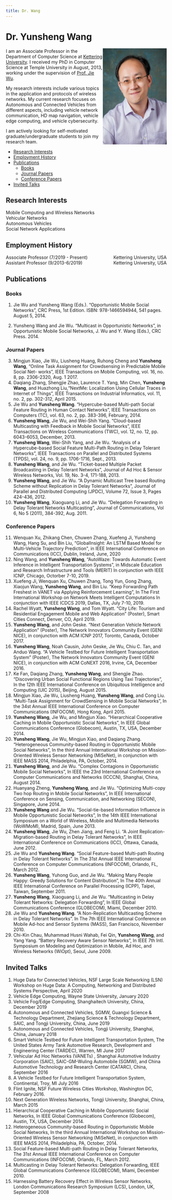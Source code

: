 ```yaml
---
title: Dr. Wang
---
```


# Dr. Yunsheng Wang

<img align="right" width="200" height="300" src="assets/Wang_Yunsheng.jpg">

I am an Associate Professor in the Department of Computer Science at [Kettering University](https://www.kettering.edu/). I received my PhD in Computer Science at Temple University in August, 2013, working under the supervision of [Prof. Jie Wu](https://cis.temple.edu/~wu/).

My research interests include various topics in the application and protocols of wireless networks. My current research focuses on Autonomous and Connected Vehicles from different aspects, including vehicle network communication, HD map navigation, vehicle edge computing, and vehicle cybersecurity.   

I am actively looking for self-motivated graduate/undergraduate students to join my research team.

 - [Research Interests](#Research-Interests)
 - [Employment History](#Employment-History)
 - [Publications](#Publications)
    - [Books](#Books)
    - [Journal Papers](#Journal-Papers)
    - [Conference Papers](#Conference-Papers)
 - [Invited Talks](#Invited-Talks)

## Research Interests
Mobile Computing and Wireless Networks <br>
Vehicular Networks <br>
Autonomous Vehicles <br>
Social Network Applications <br>

## Employment History
<p>
  <span style="float: left">Associate Professor (7/2019 - Present)</span>
  <span style="float: right">Kettering University, USA</span>
<br>
  <span style="float: left">Assistant Professor (9/2013-6/2019)</span>
  <span style="float: right">Kettering University, USA</span>
<br>
 
## Publications

### Books

1. Jie Wu and Yunsheng Wang (Eds.). “Opportunistic Mobile Social Networks”, CRC Press, 1st Edition. ISBN: 978-1466594944, 541 pages. August 5, 2014.

2. Yunsheng Wang and Jie Wu. “Multicast in Opportunistic Networks”, in Opportunistic Mobile Social Networks, J. Wu and Y. Wang (Eds.), CRC Press. 2014.

### Journal Papers

3. Mingjun Xiao, Jie Wu, Liusheng Huang, Ruhong Cheng and <b>Yunsheng Wang</b>, “Online Task Assignment for Crowdsensing in Predictable Mobile Social Net- works”, IEEE Transactions on Mobile Computing, vol. 16, no. 8, pp. 2306-2320, Aug. 1 2017.
4. Daqiang Zhang, Shengjie Zhao, Laurence T. Yang, Min Chen, <b>Yunsheng Wang</b>, and Huazhong Liu,“NextMe: Localization Using Cellular Traces in Internet of Things”, IEEE Transactions on Industrial Informatics, vol. 11, no. 2, pp. 302-312, April 2015.
5. Jie Wu and <b>Yunsheng Wang</b>. “Hypercube-based Multi-path Social Feature Routing in Human Contact Networks”, IEEE Transactions on Computers (TC), vol. 63, no. 2, pp. 383-396, February, 2014.
6. <b>Yunsheng Wang</b>, Jie Wu, and Wei-Shih Yang. “Cloud-based Multicasting with Feedback in Mobile Social Networks”, IEEE Transactions on Wireless Communications (TWC), vol. 12, no. 12, pp. 6043-6053, December, 2013.
7. <b>Yunsheng Wang</b>, Wei-Shih Yang, and Jie Wu. “Analysis of a Hypercube-based Social Feature Multi-Path Routing in Delay Tolerant Networks”, IEEE Transactions on Parallel and Distributed Systems (TPDS), vol. 24, no. 9, pp. 1706-1716, Sept., 2013.
8. <b>Yunsheng Wang</b>, and Jie Wu. “Ticket-based Multiple Packet Broadcasting in Delay Tolerant Networks”, Journal of Ad Hoc & Sensor Wireless Networks, Vol. 19, No. 3-4, 171-188, 2013.
9. <b>Yunsheng Wang</b>, and Jie Wu. “A Dynamic Multicast Tree based Routing Scheme without Replication in Delay Tolerant Networks”, Journal of Parallel and Distributed Computing (JPDC), Volume 72, Issue 3, Pages 424-436, 2012.
10. <b>Yunsheng Wang</b>, Xiaoguang Li, and Jie Wu. “Delegation Forwarding in Delay Tolerant Networks Multicasting”, Journal of Communications, Vol 6, No 5 (2011), 384-392, Aug. 2011.

### Conference Papers

11. Wenquan Xu, Zhikang Chen, Chuwen Zhang, Xuefeng Ji, </b>Yunsheng Wang</b>, Hang Su, and Bin Liu, “GlobalInsight: An LSTM Based Model for Multi-Vehicle Trajectory Prediction", in IEEE International Conference on Communications (ICC), Dublin, Ireland, June, 2020
12. Ning Wang, and <b>Yunsheng Wang</b>, “AutoWaze: Towards Automatic Event Inference in Intelligent Transportation Systems”, in Midscale Education and Research Infrastructure and Tools (MERIT) In conjunction with IEEE ICNP, Chicago, Octorber 7-10, 2019.
13. Xuefeng Ji, Wenquan Xu, Chuwen Zhang, Tong Yun, Gong Zhang, Xiaojun Wang, <b>Yunsheng Wang</b>, and Bin Liu. “Keep Forwarding Path Freshest in VANET via Applying Reinforcement Learning”, In The First International Workshop on Network Meets Intelligent Computations In conjunction with IEEE ICDCS 2019, Dallas, TX, July 7-10, 2019.
14. Rachel Wyatt, <b>Yunsheng Wang</b>, and Tom Wyatt. “City Life: Tourism and Residential Engagement Mobile and Web Application” (Poster), Smart Cities Connect, Denver, CO, April 2019.
15. <b>Yunsheng Wang</b>, and John Geske. “Next Generation Vehicle Network Application” (Poster), The Network Innovators Community Event (GENI NICE), in conjunction with ACM ICNP 2017, Toronto, Canada, October 2017.
16. <b>Yunsheng Wang</b>, Noah Causin, John Geske, Jie Wu, Chiu C. Tan, and Anduo Wang. “A Vehicle Testbed for Future Intelligent Transportation System” (Poster), The Network Innovators Community Event (GENI NICE), in conjunction with ACM CoNEXT 2016, Irvine, CA, December 2016.
17. Ke Fan, Daqiang Zhang, <b>Yunsheng Wang</b>, and Shengjie Zhao. “Discovering Urban Social Functional Regions Using Taxi Trajectories”, In the 12th IEEE International Conference on Ubiquitous Intelligence and Computing (UIC 2015), Beijing, August 2015.
18. Mingjun Xiao, Jie Wu, Liusheng Huang, <b>Yunsheng Wang</b>, and Cong Liu. “Multi-Task Assignment for CrowdSensing in Mobile Social Networks”, In the 34st Annual IEEE International Conference on Computer Communications (INFOCOM), Hong Kong, April 2015.
19. <b>Yunsheng Wang</b>, Jie Wu, and Mingjun Xiao. “Hierarchical Cooperative Caching in Mobile Opportunistic Social Networks”, In IEEE Global Communications Conference (Globecom), Austin, TX, USA, December 2014.
20. <b>Yunsheng Wang</b>, Jie Wu, Mingjun Xiao, and Daqiang Zhang. “Heterogeneous Community-based Routing in Opportunistic Mobile Social Networks”, In the third Annual International Workshop on Mission-Oriented Wireless Sensor Networking (MiSeNet), in conjunction with IEEE MASS 2014, Philadelphia, PA, October, 2014.
21. <b>Yunsheng Wang</b>, and Jie Wu. “Complex Contagions in Opportunistic Mobile Social Networks”, In IEEE the 23rd International Conference on Computer Communications and Networks (ICCCN), Shanghai, China, August 2014.
22. Huanyang Zheng, <b>Yunsheng Wang</b>, and Jie Wu. “Optimizing Multi-copy Two hop Routing in Mobile Social Networks”, In IEEE International Conference on Sensing, Communication, and Networking (SECON), Singapore, June 2014.
23. <b>Yunsheng Wang</b> and Jie Wu. “Social-tie-based Information Influence in Mobile Opportunistic Social Networks”, In the 14th IEEE International Symposium on a World of Wireless, Mobile and Multimedia Networks (WoWMoM), Madrid, Spain, June 2013.
24. <b>Yunsheng Wang</b>, Jie Wu, Zhen Jiang, and Feng Li. “A Joint Replication-Migration-based Routing in Delay Tolerant Networks”, In IEEE International Conference on Communications (ICC), Ottawa, Canada, June 2012.
25. Jie Wu and <b>Yunsheng Wang</b>. “Social Feature-based Multi-path Routing in Delay Tolerant Networks”. In The 31st Annual IEEE International Conference on Computer Communications (INFOCOM), Orlando, FL, March 2012.
26. <b>Yunsheng Wang</b>, Yuhong Guo, and Jie Wu. “Making Many People Happy: Greedy Solutions for Content Distribution”, In The 40th Annual IEEE International Conference on Parallel Processing (ICPP), Taipei, Taiwan, September 2011.
27. <b>Yunsheng Wang</b>, Xiaoguang Li, and Jie Wu. “Multicasting in Delay Tolerant Networks: Delegation Forwarding”, In IEEE Global Communications Conference (GLOBECOM), Miami, December 2010.
28. Jie Wu and <b>Yunsheng Wang</b>. “A Non-Replication Multicasting Scheme in Delay Tolerant Networks”. In The 7th IEEE International Conference on Mobile Ad-hoc and Sensor Systems (MASS), San Francisco, November 2010.
29. Chi-Kin Chau, Muhammad Husni Wahab, Fei Qin, <b>Yunsheng Wang</b>, and Yang Yang. “Battery Recovery Aware Sensor Networks”, In IEEE 7th Intl. Symposium on Modeling and Optimization in Mobile, Ad Hoc, and Wireless Networks (WiOpt), Seoul, June 2009.

## Invited Talks

1. Huge Data for Connected Vehicles, NSF Large Scale Networking (LSN) Workshop on Huge Data: A Computing, Networking and Distributed Systems Perspective, April 2020
2. Vehicle Edge Computing, Wayne State University, January 2020
3. Vehicle Fog/Edge Computing, Shanghaitech University, China, December 2019
4. Autonomous and Connected Vehicles, SGMW, Guangxi Science & Technology Department, Zhejiang Science & Technology Department, SAIC, and Tongji University, China, June 2019
5. Autonomous and Connected Vehicles, Tongji University, Shanghai, China, January 2018
6. Smart Vehicle Testbed for Future Intelligent Transportation System, The United States Army Tank Automotive Research, Development and Engineering Center
(TARDEC), Warren, MI June 2017
7. Vehicular Ad Hoc Networks (VANETs) , Shanghai Automotive Industry Corporation (SAIC), SAIC-GM-Wuling Automobile (SGMW), and China Automotive
Technology and Research Center (CATARC), China, September 2016
8. A Vehicle Testbed for Future Intelligent Transportation System, Continental, Troy, MI July 2016
9. Flint Ignite, NSF Future Wireless Cities Workshop, Washington DC, February 2016.
10. Next Generation Wireless Networks, Tongji University, Shanghai, China, March 2015
11. Hierarchical Cooperative Caching in Mobile Opportunistic Social Networks, In IEEE Global Communications Conference (Globecom), Austin, TX, USA, December 2014.
12. Heterogeneous Community-based Routing in Opportunistic Mobile Social Networks, In the third Annual International Workshop on Mission-Oriented Wireless Sensor Networking (MiSeNet), in conjunction with IEEE MASS 2014, Philadelphia, PA, October, 2014.
13. Social Feature-based Multi-path Routing in Delay Tolerant Networks, The 31st Annual IEEE International Conference on Computer Communications (INFOCOM), Orlando, FL, March 2012.
14. Multicasting in Delay Tolerant Networks: Delegation Forwarding, IEEE Global Communications Conference (GLOBECOM), Miami, December 2010.
15. Harnessing Battery Recovery Effect in Wireless Sensor Networks, London Communications Research Symposium (LCS), London, UK, September 2008
